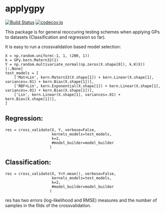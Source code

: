 # applygpy

[![Build Status](https://travis-ci.org/mzwiessele/applygpy.svg?branch=master)](https://travis-ci.org/mzwiessele/applygpy) [![codecov.io](http://codecov.io/github/mzwiessele/applygpy/coverage.svg?branch=master)](http://codecov.io/github/mzwiessele/applygpy?branch=master)

This package is for general reoccuring testing schemes when applying GPs to datasets (Classification and regression so far).

It is easy to run a crossvalidation based model selection:

```
X = np.random.uniform(-1, 1, (200, 1))
k = GPy.kern.Matern32(1)
Y = np.random.multivariate_normal(np.zeros(X.shape[0]), k.K(X))[:,None]
test_models = [
    ['Mat+Lin', kern.Matern32(X.shape[1]) + kern.Linear(X.shape[1], variances=.01) + kern.Bias(X.shape[1])], 
    ['RBF+Lin', kern.Exponential(X.shape[1]) + kern.Linear(X.shape[1], variances=.01) + kern.Bias(X.shape[1])],
    ['Lin', kern.Linear(X.shape[1], variances=.01) + kern.Bias(X.shape[1])],
] 
```

## Regression:
```
res = cross_validate(X, Y, verbose=False, 
                     kernels_models=test_models,
                     k=2,
                     #model_builder=model_builder
                    )
```

## Classification:
```
res = cross_validate(X, Y>Y.mean(), verbose=False, 
                     kernels_models=test_models,
                     k=2,
                     #model_builder=model_builder
                    )
```

res has two errors (log-likelihood and RMSE) measures and the number of samples in the filds of the crossvalidation.

